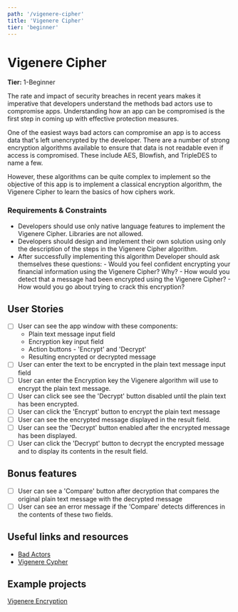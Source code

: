 ```yaml
---
path: '/vigenere-cipher'
title: 'Vigenere Cipher'
tier: 'beginner'
---
```


# Vigenere Cipher

**Tier:** 1-Beginner

The rate and impact of security breaches in recent years makes it imperative
that developers understand the methods bad actors use to compromise apps.
Understanding how an app can be compromised is the first step in coming up
with effective protection measures.

One of the easiest ways bad actors can compromise an app is to access
data that's left unencrypted by the developer. There are a number of strong
encryption algorithms available to ensure that data is not readable even if
access is compromised. These include AES, Blowfish, and TripleDES to name a
few.

However, these algorithms can be quite complex to implement so the objective
of this app is to implement a classical encryption algorithm, the Vigenere
Cipher to learn the basics of how ciphers work.

### Requirements & Constraints

- Developers should use only native language features to implement the Vigenere
  Cipher. Libraries are not allowed.
- Developers should design and implement their own solution using only the
  description of the steps in the Vigenere Cipher algorithm.
- After successfully implementing this algorithm Developer should ask
  themselves these questions: - Would you feel confident encrypting your financial information using the
  Vigenere Cipher? Why? - How would you detect that a message had been encrypted using the
  Vigenere Cipher? - How would you go about trying to crack this encryption?

## User Stories

- [ ] User can see the app window with these components:
  - Plain text message input field
  - Encryption key input field
  - Action buttons - 'Encrypt' and 'Decrypt'
  - Resulting encrypted or decrypted message
- [ ] User can enter the text to be encrypted in the plain text message input
      field
- [ ] User can enter the Encryption key the Vigenere algorithm will use to
      encrypt the plain text message.
- [ ] User can click see see the 'Decrypt' button disabled until the plain
      text has been encrypted.
- [ ] User can click the 'Encrypt' button to encrypt the plain text message
- [ ] User can see the encrypted message displayed in the result field.
- [ ] User can see the 'Decrypt' button enabled after the encrypted message
      has been displayed.
- [ ] User can click the 'Decrypt' button to decrypt the encrypted message
      and to display its contents in the result field.

## Bonus features

- [ ] User can see a 'Compare' button after decryption that compares the
      original plain text message with the decrypted message
- [ ] User can see an error message if the 'Compare' detects differences
      in the contents of these two fields.

## Useful links and resources

- [Bad Actors](http://solutionsreservoir.com/resources/introduction-to-cybersecurity/part-1-cybersecurity-overview)
- [Vigenere Cypher](https://www.geeksforgeeks.org/vigenere-cipher/)

## Example projects

[Vigenere Encryption](https://codepen.io/max1128/pen/VdyJmd)
